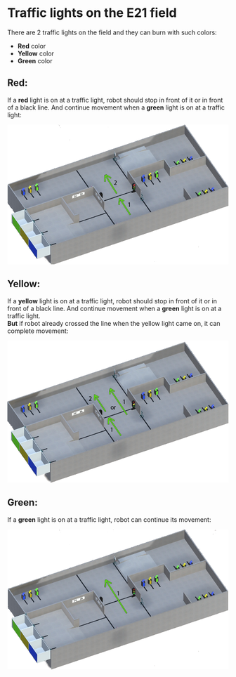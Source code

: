 <h1> Traffic lights on the E21 field</h1>  
  
There are 2 traffic lights on the field and they can burn with such colors:
+ **Red** color
+ **Yellow** color
+ **Green** color
  
<h2>Red:</h2>  

If a **red** light is on at a traffic light, robot should stop in front of it or in front of a black line. And continue movement when a **green** light is on at a traffic light:  

![Red Example 1](https://github.com/CrackAndDie/robocadSim/blob/master/res/examples/E21/ampels/red_light_example_1.png?raw=true "Red Example 1")   

<h2>Yellow:</h2>  

If a **yellow** light is on at a traffic light, robot should stop in front of it or in front of a black line. And continue movement when a **green** light is on at a traffic light.  
**But** if robot already crossed the line when the yellow light came on, it can complete movement:

![Red Example 1](https://github.com/CrackAndDie/robocadSim/blob/master/res/examples/E21/ampels/yellow_light_example_1.png?raw=true "Red Example 1")   

<h2>Green:</h2>  

If a **green** light is on at a traffic light, robot can continue its movement:  

![Red Example 1](https://github.com/CrackAndDie/robocadSim/blob/master/res/examples/E21/ampels/green_light_example_1.png?raw=true "Red Example 1")   
